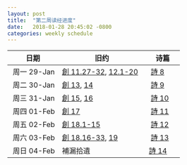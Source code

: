 ```yaml
---
layout: post
title:  "第二周读经进度"
date:   2018-01-28 20:45:02 -0800
categories: weekly schedule
---
```


|   日期   |   旧约   |   诗篇   
|----------|----------|---------
|  周一 29-Jan  |[創 11.27-32], [12.1-20]   |  [詩 8]  
|  周二 30-Jan  |[創 13], [14]  |  [詩 9]   
|  周三 31-Jan  |[創 15], [16]   |  [詩 10]  
|  周四 01-Feb  |[創 17]	 |  [詩 11]  
|  周五 02-Feb  |[創 18.1-15] |  [詩 12]    
|  周六 03-Feb  |[創 18.16-33], [19]  |  [詩 13]    
|  周日 04-Feb  |補漏拾遺     |   [詩 14]  

[創 11.27-32]: https://www.bible.com/zh-TW/bible/46/GEN.11.27-32.CUNP
[12.1-20]: https://www.bible.com/zh-TW/bible/46/GEN.12.1-20.CUNP
[創 13]: https://www.bible.com/zh-TW/bible/46/GEN.13.CUNP
[14]: https://www.bible.com/zh-TW/bible/46/GEN.14.CUNP
[創 15]: https://www.bible.com/zh-TW/bible/46/GEN.15.CUNP
[16]: https://www.bible.com/zh-TW/bible/46/GEN.16.CUNP
[創 17]: https://www.bible.com/zh-TW/bible/46/GEN.17.CUNP
[創 18.1-15]: https://www.bible.com/zh-TW/bible/46/GEN.16.1-15.CUNP
[創 18.16-33]: https://www.bible.com/zh-TW/bible/46/GEN.18.16-33.CUNP
[19]: https://www.bible.com/zh-TW/bible/46/GEN.19.CUNP
[詩 8]: https://www.bible.com/zh-TW/bible/46/PSA.8.CUNP
[詩 9]: https://www.bible.com/zh-TW/bible/46/PSA.9.CUNP
[詩 10]: https://www.bible.com/zh-TW/bible/46/PSA.10.CUNP
[詩 11]: https://www.bible.com/zh-TW/bible/46/PSA.11.CUNP
[詩 12]: https://www.bible.com/zh-TW/bible/46/PSA.12.CUNP
[詩 13]: https://www.bible.com/zh-TW/bible/46/PSA.13.CUNP
[詩 14]: https://www.bible.com/zh-TW/bible/46/PSA.14.CUNP
